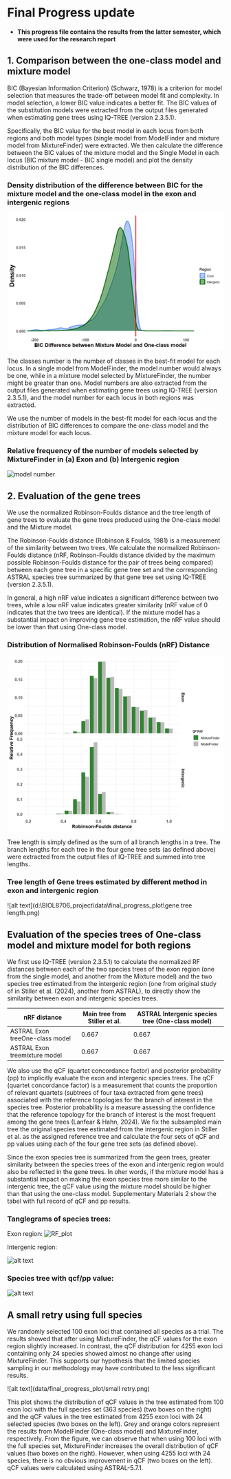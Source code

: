 # Final Progress update

- **This progress file contains the results from the latter semester, which were used for the research report**

## 1. Comparison between the one-class model and mixture model
BIC (Bayesian Information Criterion) (Schwarz, 1978) is a criterion for model selection that measures the trade-off between model fit and complexity. In model selection, a lower BIC value indicates a better fit.
The BIC values of the substitution models were extracted from the output files generated when estimating gene trees using IQ-TREE (version 2.3.5.1). 

Specifically, the BIC value for the best model in each locus from both regions and both model types (single model from ModelFinder and mixture model from MixtureFinder) were extracted. We then calculate the difference between the BIC values of the mixture model and the Single Model in each locus (BIC mixture model - BIC single model) and plot the density distribution of the BIC differences.


### **Density distribution of the difference between BIC for the mixture model and the one-class model in the exon and intergenic regions**
![BIC Image](data/final_progress_plot/bic_final.png)


The classes number is the number of classes in the best-fit model for each locus. In a single model from ModelFinder, the model number would always be one, while in a mixture model selected by MixtureFinder, the number might be greater than one. Model numbers are also extracted from the output files generated when estimating gene trees using IQ-TREE (version 2.3.5.1), and the model number for each locus in both regions was extracted.

We use the number of models in the best-fit model for each locus and the distribution of BIC differences to compare the one-class model and the mixture model for each locus.

### **Relative frequency of the number of models selected by MixtureFinder in (a) Exon and (b) Intergenic region**

![model number](data/final_progress_plot/bic_new.png)

## 2. Evaluation of the gene trees

We use the normalized Robinson-Foulds distance and the tree length of gene trees to evaluate the gene trees produced using the One-class model and the Mixture model.

The Robinson-Foulds distance (Robinson & Foulds, 1981) is a measurement of the similarity between two trees. We calculate the normalized Robinson-Foulds distance (nRF, Robinson-Foulds distance divided by the maximum possible Robinson-Foulds distance for the pair of trees being compared) between each gene tree in a specific gene tree set and the corresponding ASTRAL species tree summarized by that gene tree set using IQ-TREE (version 2.3.5.1). 

In general, a high nRF value indicates a significant difference between two trees, while a low nRF value indicates greater similarity (nRF value of 0 indicates that the two trees are identical). If the mixture model has a substantial impact on improving gene tree estimation, the nRF value should be lower than that using One-class model.


### **Distribution of Normalised Robinson-Foulds (nRF) Distance**
![RF_plot](data/final_progress_plot/rf_1013new.png)

Tree length is simply defined as the sum of all branch lengths in a tree. The branch lengths for each tree in the four gene tree sets (as defined above) were extracted from the output files of IQ-TREE and summed into tree lengths.

### **Tree length of Gene trees estimated by different method in exon and intergenic region**
![alt text](d:\BIOL8706_project\data\final_progress_plot\gene tree length.png)

## Evaluation of the species trees of One-class model and mixture model for both regions

We first use IQ-TREE (version 2.3.5.1) to calculate the normalized RF distances between each of the two species trees of the exon region (one from the single model, and another from the Mixture model) and the two species tree estimated from the intergenic region (one from original study of in Stiller et al. (2024), another from ASTRAL), to directly show the similarity between exon and intergenic species trees.

| nRF distance | Main tree from Stiller et al. | ASTRAL Intergenic species tree (One-class model)|
|-------------|---------|--------|
|ASTRAL Exon treeOne-class model |0.667   | 0.667   |
| ASTRAL Exon treemixture model | 0.667   | 0.667 |


We also use the qCF (quartet concordance factor) and posterior probability (pp) to implicitly evaluate the exon and intergenic species trees. The qCF (quartet concordance factor) is a measurement that counts the proportion of relevant quartets (subtrees of four taxa extracted from gene trees) associated with the reference topologies for the branch of interest in the species tree. Posterior probability is a measure assessing the confidence that the reference topology for the branch of interest is the most frequent among the gene trees (Lanfear & Hahn, 2024). We fix the subsampled main tree the original species tree estimated from the intergenic region in Stiller et al. as the assigned reference tree and calculate the four sets of qCF and pp values using each of the four gene tree sets (as defined above). 

Since the exon species tree is summarized from the geen trees, greater similarity between the species trees of the exon and intergenic region would also be reflected in the gene trees. In oher words, if the mixture model has a substantial impact on making the exon species tree more similar to the intergenic tree, the qCF value using the mixture model should be higher than that using the one-class model. Supplementary Materials 2 show the tabel with full record of qCF and pp results.


### **Tanglegrams of species trees:**

Exon region:
![RF_plot](data/final_progress_plot/exon_tanglegram_03(1).png)



Intergenic region:

![alt text](data/final_progress_plot/inter_combined_final_04(1).png)



### **Species tree with qcf/pp value:**
![alt text](data/final_progress_plot/qcf.png)

## A small retry using full species

We randomly selected 100 exon loci that contained all species as a trial. The results showed that after using MixtureFinder, the qCF values for the exon region slightly increased. In contrast, the qCF distribution for 4255 exon loci containing only 24 species showed almost no change after using MixtureFinder. This supports our hypothesis that the limited species sampling in our methodology may have contributed to the less significant results.

![alt text](data/final_progress_plot/small retry.png)

This plot shows the distribution of qCF values in the tree estimated from 100 exon loci with the full species set (363 species) (two boxes on the right) and the qCF values in the tree estimated from 4255 exon loci with 24 selected species (two boxes on the left). Grey and orange colors represent the results from ModelFinder (One-class model) and MixtureFinder, respectively. From the figure, we can observe that when using 100 loci with the full species set, MixtureFinder increases the overall distribution of qCF values (two boxes on the right). However, when using 4255 loci with 24 species, there is no obvious improvement in qCF (two boxes on the left). qCF values were calculated using ASTRAL-5.7.1.